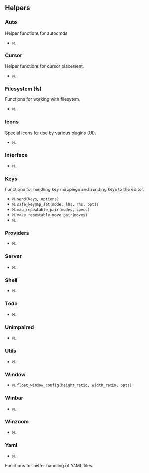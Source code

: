 
## Helpers


### Auto

Helper functions for autocmds

- `M.`


### Cursor

Helper functions for cursor placement.

- `M.`

### Filesystem (fs)

Functions for working with filesytem.

- `M.`

### Icons

Special icons for use by various plugins (UI).

- `M.`

### Interface

- `M.`

### Keys

Functions for handling key mappings and sending keys to the editor.

- `M.send(keys, options)`
- `M.safe_keymap_set(mode, lhs, rhs, opts)`
- `M.map_repeatable_pair(modes, specs)`
- `M.make_repeatable_move_pair(moves)`
- `M.`

### Providers

- `M.`

### Server

- `M.`

### Shell

- `M.`

### Todo

- `M.`

### Unimpaired

- `M.`

### Utils

- `M.`

### Window

- `M.float_window_config(height_ratio, width_ratio, opts)`

### Winbar

- `M.`

### Winzoom

- `M.`

### Yaml

- `M.`

Functions for better handling of YAML files.

